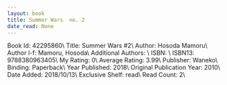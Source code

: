 ```yaml
---
layout: book
title: Summer Wars  no. 2
date_read: None
---
```


Book Id: 42295860\ 
Title: Summer Wars #2\ 
Author: Hosoda Mamoru\ 
Author l-f: Mamoru, Hosoda\ 
Additional Authors: \ 
ISBN: \ 
ISBN13: 9788380963405\ 
My Rating: 0\ 
Average Rating: 3.99\ 
Publisher: Waneko\ 
Binding: Paperback\ 
Year Published: 2018\ 
Original Publication Year: 2010\ 
Date Added: 2018/10/13\ 
Exclusive Shelf: read\ 
Read Count: 2\ 

